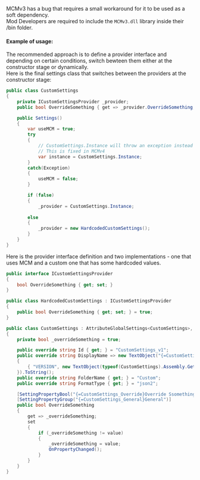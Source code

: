 MCMv3 has a bug that requires a small workaround for it to be used as a soft dependency.  
Mod Developers are required to include the ``MCMv3.dll`` library inside their /bin folder.  

#### Example of usage:
The recommended approach is to define a provider interface and depending on certain conditions, switch bewteen them either at the constructor stage or dynamically.  
Here is the final settings class that switches between the providers at the constructor stage:
```csharp
public class CustomSettings
{
    private ICustomSettingsProvider _provider;
    public bool OverrideSomething { get => _provider.OverrideSomething; set => _provider.OverrideSomething = value; }

    public Settings()
    {
        var useMCM = true;
        try
        {
            // CustomSettings.Instance will throw an exception instead of returning null.
            // This is fixed in MCMv4
            var instance = CustomSettings.Instance;
        }
        catch(Exception)
        {
            useMCM = false;
        }

        if (false)
        {
            _provider = CustomSettings.Instance;
        
        else
        {
            _provider = new HardcodedCustomSettings();
        }
    }
}
```

Here is the provider interface definition and two implementations - one that uses MCM and a custom one that has some hardcoded values.
```csharp
public interface ICustomSettingsProvider
{
    bool OverrideSomething { get; set; }
}

public class HardcodedCustomSettings : ICustomSettingsProvider
{
    public bool OverrideSomething { get; set; } = true;
}

public class CustomSettings : AttributeGlobalSettings<CustomSettings>, ICustomSettingsProvider
{
    private bool _overrideSomething = true;

    public override string Id { get; } = "CustomSettings_v1";
    public override string DisplayName => new TextObject("{=CustomSettings_Name}Custom {VERSION}", new Dictionary<string, TextObject>
    {
        { "VERSION", new TextObject(typeof(CustomSettings).Assembly.GetName().Version.ToString(3)) }
    }).ToString();
    public override string FolderName { get; } = "Custom";
    public override string FormatType { get; } = "json2";

    [SettingPropertyBool("{=CustomSettings_Override}Override Ssomething", RequireRestart = true, HintText = "{=CustomSettings_OverrideDesc}If set, does something.")]
    [SettingPropertyGroup("{=CustomSettings_General}General")]
    public bool OverrideSomething
    {
        get => _overrideSomething;
        set
        {
            if (_overrideSomething != value)
            {
                _overrideSomething = value;
                OnPropertyChanged();
            }
        }
    }
}
```